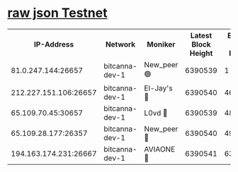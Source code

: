 [raw json Testnet](https://rpc-check.bcat.stavr.tech/bcat/rpc-bcat-result.json)
=


<table><tr><th>IP-Address</th><th>Network</th><th>Moniker</th><th>Latest Block Height</th><th>Earliest Block Height</th><th>Catching Up</th><th>Tx Index</th><th>Voting Power</th><th>Scan Time</th></tr><tr><td>81.0.247.144:26657</td><td>bitcanna-dev-1</td><td>New_peer 🟢</td><td>6390539</td><td>1</td><td>False</td><td>on</td><td>0</td><td>2024-02-11T09:11:47.766240631UTC</td></tr><tr><td>212.227.151.106:26657</td><td>bitcanna-dev-1</td><td>El-Jay's 🔴</td><td>6390540</td><td>4670391</td><td>False</td><td>on</td><td>2218164</td><td>2024-02-11T09:11:52.461093654UTC</td></tr><tr><td>65.109.70.45:30657</td><td>bitcanna-dev-1</td><td>L0vd 🔴</td><td>6390539</td><td>4828155</td><td>False</td><td>on</td><td>307920</td><td>2024-02-11T09:11:48.104772423UTC</td></tr><tr><td>65.109.28.177:26357</td><td>bitcanna-dev-1</td><td>New_peer 🔴</td><td>6390540</td><td>4952911</td><td>False</td><td>on</td><td>2237067</td><td>2024-02-11T09:11:52.832279210UTC</td></tr><tr><td>194.163.174.231:26667</td><td>bitcanna-dev-1</td><td>AVIAONE 🔴</td><td>6390541</td><td>6384411</td><td>False</td><td>on</td><td>1949865</td><td>2024-02-11T09:11:59.324923623UTC</td></tr></table>